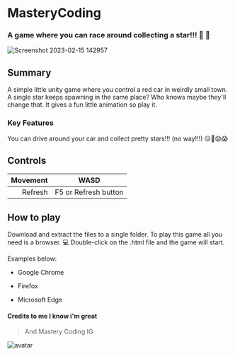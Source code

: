 ﻿# MasteryCoding

### A game where you can race around collecting a star!!! :stars: :star2:

![Screenshot 2023-02-15 142957](https://user-images.githubusercontent.com/102501226/219172534-a0572174-a1f4-4ea3-b586-08670168d100.png)
## Summary
A simple little unity game where you control a red car in weirdly small town. A single star keeps spawning in the same place? Who knows maybe they'll change that. It gives a fun little animation so  play it.
### Key Features 
 You can drive around your car and collect pretty stars!!! (no way!!!)  😔🤯😧😱


## Controls
|Movement|WASD |
|-----:|-----------|
|Refresh|F5 or Refresh button|
 ## How to play
Download and extract the files to a single folder. To play this game all you need is a browser. :computer:
Double-click on the .html file and the game will start.

Examples below:

- Google Chrome
+ Firefox
* Microsoft Edge

#### Credits to me I know i'm great 

> And Mastery Coding IG


![avatar](https://static1.personality-database.com/profile_images/f15c584c1ca44d3fb3b81e19a2d8da61.png)
